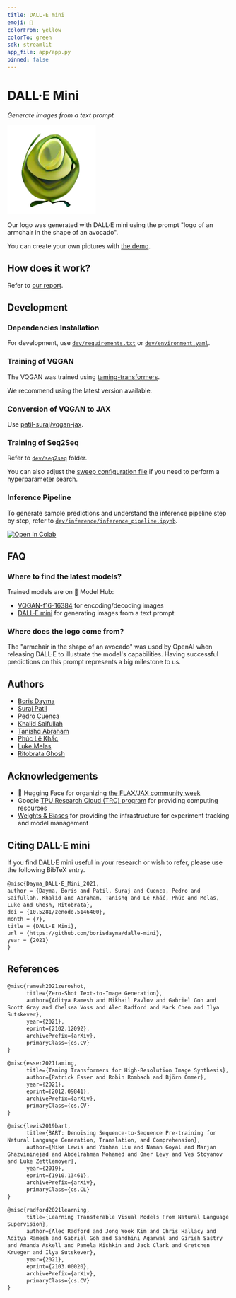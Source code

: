 ```yaml
---
title: DALL·E mini
emoji: 🥑
colorFrom: yellow
colorTo: green
sdk: streamlit
app_file: app/app.py
pinned: false
---
```


# DALL·E Mini

_Generate images from a text prompt_

<img src="img/logo.png" width="200">

Our logo was generated with DALL·E mini using the prompt "logo of an armchair in the shape of an avocado".

You can create your own pictures with [the demo](https://huggingface.co/spaces/flax-community/dalle-mini).

## How does it work?

Refer to [our report](https://wandb.ai/dalle-mini/dalle-mini/reports/DALL-E-mini--Vmlldzo4NjIxODA).

## Development

### Dependencies Installation

For development, use [`dev/requirements.txt`](dev/requirements.txt) or [`dev/environment.yaml`](dev/environment.yaml).

### Training of VQGAN

The VQGAN was trained using [taming-transformers](https://github.com/CompVis/taming-transformers).

We recommend using the latest version available.

### Conversion of VQGAN to JAX

Use [patil-suraj/vqgan-jax](https://github.com/patil-suraj/vqgan-jax).

### Training of Seq2Seq

Refer to [`dev/seq2seq`](dev/seq2seq) folder.

You can also adjust the [sweep configuration file](https://docs.wandb.ai/guides/sweeps) if you need to perform a hyperparameter search.

### Inference Pipeline

To generate sample predictions and understand the inference pipeline step by step, refer to [`dev/inference/inference_pipeline.ipynb`](dev/inference/inference_pipeline.ipynb).

[![Open In Colab](https://colab.research.google.com/assets/colab-badge.svg)](https://colab.research.google.com/github/borisdayma/dalle-mini/blob/main/dev/inference/inference_pipeline.ipynb)

## FAQ

### Where to find the latest models?

Trained models are on 🤗 Model Hub:

- [VQGAN-f16-16384](https://huggingface.co/flax-community/vqgan_f16_16384) for encoding/decoding images
- [DALL·E mini](https://huggingface.co/flax-community/dalle-mini) for generating images from a text prompt

### Where does the logo come from?

The "armchair in the shape of an avocado" was used by OpenAI when releasing DALL·E to illustrate the model's capabilities. Having successful predictions on this prompt represents a big milestone to us.

## Authors

- [Boris Dayma](https://github.com/borisdayma)
- [Suraj Patil](https://github.com/patil-suraj)
- [Pedro Cuenca](https://github.com/pcuenca)
- [Khalid Saifullah](https://github.com/khalidsaifullaah)
- [Tanishq Abraham](https://github.com/tmabraham)
- [Phúc Lê Khắc](https://github.com/lkhphuc)
- [Luke Melas](https://github.com/lukemelas)
- [Ritobrata Ghosh](https://github.com/ghosh-r)

## Acknowledgements

- 🤗 Hugging Face for organizing [the FLAX/JAX community week](https://github.com/huggingface/transformers/tree/master/examples/research_projects/jax-projects)
- Google [TPU Research Cloud (TRC) program](https://sites.research.google/trc/) for providing computing resources
- [Weights & Biases](https://wandb.com/) for providing the infrastructure for experiment tracking and model management

## Citing DALL·E mini

If you find DALL·E mini useful in your research or wish to refer, please use the following BibTeX entry.

```
@misc{Dayma_DALL·E_Mini_2021,
author = {Dayma, Boris and Patil, Suraj and Cuenca, Pedro and Saifullah, Khalid and Abraham, Tanishq and Lê Khắc, Phúc and Melas, Luke and Ghosh, Ritobrata},
doi = {10.5281/zenodo.5146400},
month = {7},
title = {DALL·E Mini},
url = {https://github.com/borisdayma/dalle-mini},
year = {2021}
}
```

## References

```
@misc{ramesh2021zeroshot,
      title={Zero-Shot Text-to-Image Generation}, 
      author={Aditya Ramesh and Mikhail Pavlov and Gabriel Goh and Scott Gray and Chelsea Voss and Alec Radford and Mark Chen and Ilya Sutskever},
      year={2021},
      eprint={2102.12092},
      archivePrefix={arXiv},
      primaryClass={cs.CV}
}
```

```
@misc{esser2021taming,
      title={Taming Transformers for High-Resolution Image Synthesis}, 
      author={Patrick Esser and Robin Rombach and Björn Ommer},
      year={2021},
      eprint={2012.09841},
      archivePrefix={arXiv},
      primaryClass={cs.CV}
}
```

```
@misc{lewis2019bart,
      title={BART: Denoising Sequence-to-Sequence Pre-training for Natural Language Generation, Translation, and Comprehension}, 
      author={Mike Lewis and Yinhan Liu and Naman Goyal and Marjan Ghazvininejad and Abdelrahman Mohamed and Omer Levy and Ves Stoyanov and Luke Zettlemoyer},
      year={2019},
      eprint={1910.13461},
      archivePrefix={arXiv},
      primaryClass={cs.CL}
}
```

```
@misc{radford2021learning,
      title={Learning Transferable Visual Models From Natural Language Supervision}, 
      author={Alec Radford and Jong Wook Kim and Chris Hallacy and Aditya Ramesh and Gabriel Goh and Sandhini Agarwal and Girish Sastry and Amanda Askell and Pamela Mishkin and Jack Clark and Gretchen Krueger and Ilya Sutskever},
      year={2021},
      eprint={2103.00020},
      archivePrefix={arXiv},
      primaryClass={cs.CV}
}
```
